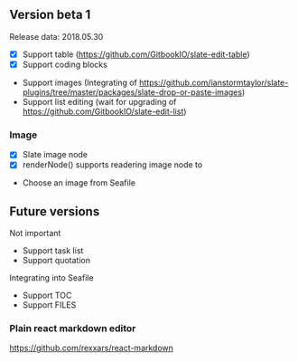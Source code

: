 ## Version beta 1

Release data: 2018.05.30

* [X] Support table (https://github.com/GitbookIO/slate-edit-table)
* [X] Support coding blocks
* Support images (Integrating of https://github.com/ianstormtaylor/slate-plugins/tree/master/packages/slate-drop-or-paste-images)
* Support list editing (wait for upgrading of https://github.com/GitbookIO/slate-edit-list)


### Image

* [x] Slate image node
* [x] renderNode() supports readering image node to <img>
* Choose an image from Seafile


## Future versions

Not important

* Support task list
* Support quotation

Integrating into Seafile

* Support TOC
* Support FILES

### Plain react markdown editor

https://github.com/rexxars/react-markdown
